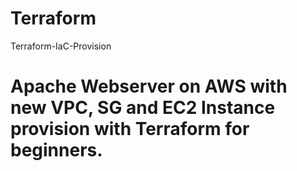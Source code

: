 # Terraform
Terraform-IaC-Provision

# Apache Webserver on AWS with new VPC, SG and EC2 Instance provision with Terraform for beginners.
